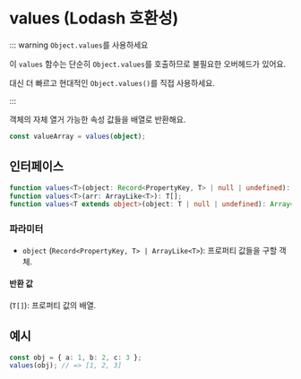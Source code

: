 # values (Lodash 호환성)

::: warning `Object.values`를 사용하세요

이 `values` 함수는 단순히 `Object.values`를 호출하므로 불필요한 오버헤드가 있어요.

대신 더 빠르고 현대적인 `Object.values()`를 직접 사용하세요.

:::

객체의 자체 열거 가능한 속성 값들을 배열로 반환해요.

```typescript
const valueArray = values(object);
```

## 인터페이스

```typescript
function values<T>(object: Record<PropertyKey, T> | null | undefined): T[];
function values<T>(arr: ArrayLike<T>): T[];
function values<T extends object>(object: T | null | undefined): Array<T[keyof T]>;
```

### 파라미터

- `object` (`Record<PropertyKey, T> | ArrayLike<T>`): 프로퍼티 값들을 구할 객체.

#### 반환 값

(`T[]`): 프로퍼티 값의 배열.

## 예시

```typescript
const obj = { a: 1, b: 2, c: 3 };
values(obj); // => [1, 2, 3]
```
